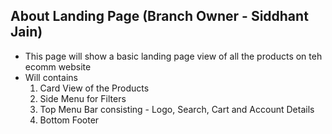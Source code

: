## About Landing Page (Branch Owner - Siddhant Jain)

- This page will show a basic landing page view of all the products on teh ecomm website
- Will contains
    1. Card View of the Products
    2. Side Menu for Filters
    3. Top Menu Bar consisting - Logo, Search, Cart and Account Details
    4. Bottom Footer